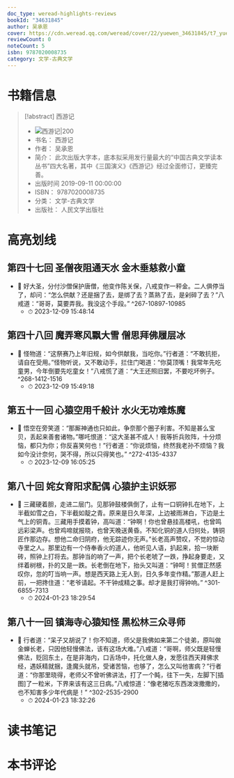 ```yaml
---
doc_type: weread-highlights-reviews
bookId: "34631845"
author: 吴承恩
cover: https://cdn.weread.qq.com/weread/cover/22/yuewen_34631845/t7_yuewen_346318451676961764.jpg
reviewCount: 0
noteCount: 5
isbn: 9787020008735
category: 文学-古典文学
---
```

# 书籍信息
> [!abstract] 西游记
> - ![ 西游记|200](https://cdn.weread.qq.com/weread/cover/22/yuewen_34631845/t7_yuewen_346318451676961764.jpg)
> - 书名： 西游记
> - 作者： 吴承恩
> - 简介： 此次出版大字本，底本拟采用发行量最大的“中国古典文学读本丛书”四大名著，其中《三国演义》《西游记》经过全面修订，更臻完善。
> - 出版时间 2019-09-11 00:00:00
> - ISBN： 9787020008735
> - 分类： 文学-古典文学
> - 出版社： 人民文学出版社

# 高亮划线

## 第四十七回 圣僧夜阻通天水 金木垂慈救小童


- 📌 好大圣，分付沙僧保护唐僧，他变作陈关保，八戒变作一秤金。二人俱停当了，却问：“怎么供献？还是捆了去，是绑了去？蒸熟了去，是剁碎了去？”八戒道：“哥哥，莫要弄我。我没这个手段。” ^267-10897-10985
    - ⏱ 2023-12-09 15:48:14 
## 第四十八回 魔弄寒风飘大雪 僧思拜佛履层冰


- 📌 怪物道：“这祭赛乃上年旧规，如今供献我，当吃你。”行者道：“不敢抗拒，请自在受用。”怪物听说，又不敢动手，拦住门喝道：“你莫顶嘴！我常年先吃童男，今年倒要先吃童女！”八戒慌了道：“大王还照旧罢，不要吃坏例子。 ^268-1412-1516
    - ⏱ 2023-12-09 15:49:18 
## 第五十一回 心猿空用千般计 水火无功难炼魔


- 📌 悟空在旁笑道：“那厮神通也只如此，争奈那个圈子利害。不知是甚么宝贝，丢起来善套诸物。”哪吒恨道：“这大圣甚不成人！我等折兵败阵，十分烦恼，都只为你；你反喜笑何也！”行者道：“你说烦恼，终然我老孙不烦恼？我如今没计奈何，哭不得，所以只得笑也。” ^272-4135-4337
    - ⏱ 2023-12-09 16:05:25 
## 第八十回 姹女育阳求配偶 心猿护主识妖邪


- 📌 三藏硬着胆，走进二层门。见那钟鼓楼俱倒了，止有一口铜钟扎在地下，上半截如雪之白，下半截如靛之青。原来是日久年深，上边被雨淋白，下边是土气上的铜青。三藏用手摸着钟，高叫道：“钟啊！你也曾悬挂高楼吼，也曾鸣远彩梁声。也曾鸡啼就报晓，也曾天晚送黄昏。不知化铜的道人归何处，铸铜匠作那边存。想他二命归阴府，他无踪迹你无声。”长老高声赞叹，不觉的惊动寺里之人。那里边有一个侍奉香火的道人，他听见人语，扒起来，拾一块断砖，照钟上打将去。那钟当的响了一声，把个长老唬了一跌，挣起身要走，又绊着树根，扑的又是一跌。长老倒在地下，抬头又叫道：“钟呵！贫僧正然感叹你，忽的叮当响一声。想是西天路上无人到，日久多年变作精。”那道人赶上前，一把搀住道：“老爷请起。不干钟成精之事。却才是我打得钟响。” ^301-6855-7313
    - ⏱ 2024-01-23 18:29:54 
## 第八十一回 镇海寺心猿知怪 黑松林三众寻师


- 📌 行者道：“呆子又胡说了！你不知道，师父是我佛如来第二个徒弟，原叫做金蝉长老，只因他轻慢佛法，该有这场大难。”八戒道：“哥啊，师父既是轻慢佛法，贬回东土，在是非海内，口舌场中，托化做人身，发愿往西天拜佛求经，遇妖精就捆，逢魔头就吊，受诸苦恼，也够了，怎么又叫他害病？”行者道：“你那里晓得，老师父不曾听佛讲法，打了一个盹，往下一失，左脚下[插图]了一粒米，下界来该有这三日病。”八戒惊道：“像老猪吃东西泼泼撒撒的，也不知害多少年代病是！” ^302-2535-2900
    - ⏱ 2024-01-23 18:32:26 
# 读书笔记

# 本书评论
